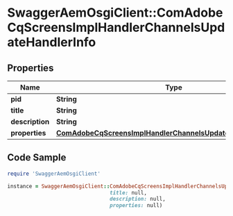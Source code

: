 # SwaggerAemOsgiClient::ComAdobeCqScreensImplHandlerChannelsUpdateHandlerInfo

## Properties

Name | Type | Description | Notes
------------ | ------------- | ------------- | -------------
**pid** | **String** |  | [optional] 
**title** | **String** |  | [optional] 
**description** | **String** |  | [optional] 
**properties** | [**ComAdobeCqScreensImplHandlerChannelsUpdateHandlerProperties**](ComAdobeCqScreensImplHandlerChannelsUpdateHandlerProperties.md) |  | [optional] 

## Code Sample

```ruby
require 'SwaggerAemOsgiClient'

instance = SwaggerAemOsgiClient::ComAdobeCqScreensImplHandlerChannelsUpdateHandlerInfo.new(pid: null,
                                 title: null,
                                 description: null,
                                 properties: null)
```


